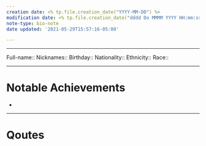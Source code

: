 ```yaml
---
creation date: <% tp.file.creation_date("YYYY-MM-DD") %>
modification date: <% tp.file.creation_date("dddd Do MMMM YYYY HH:mm:ss") %>
note-type: bio-note
date updated: '2021-05-29T15:57:16-05:00'

---
```


---

Full-name::
Nicknames::
Birthday::
Nationality::
Ethnicity::
Race::

---

# Notable Achievements

-

---

# Qoutes

>
